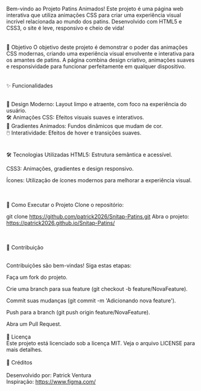 Bem-vindo ao Projeto Patins Animados! Este projeto é uma página web interativa que utiliza animações CSS para criar uma experiência visual incrível relacionada ao mundo dos patins. Desenvolvido com HTML5 e CSS3, o site é leve, responsivo e cheio de vida!
<br>
<br>
<br>
🎯 Objetivo
O objetivo deste projeto é demonstrar o poder das animações CSS modernas, criando uma experiência visual envolvente e interativa para os amantes de patins. A página combina design criativo, animações suaves e responsividade para funcionar perfeitamente em qualquer dispositivo.
<br>
<br>
<br>
✨ Funcionalidades
<br>
<br>

🎨 Design Moderno: Layout limpo e atraente, com foco na experiência do usuário.
<br>
🛠️ Animações CSS: Efeitos visuais suaves e interativos.
<br>
🌈 Gradientes Animados: Fundos dinâmicos que mudam de cor.
<br>
🖱️ Interatividade: Efeitos de hover e transições suaves.
<br>
<br>
<br>
🛠️ Tecnologias Utilizadas
HTML5: Estrutura semântica e acessível.
<br>

CSS3: Animações, gradientes e design responsivo.
<br>

Ícones: Utilização de ícones modernos para melhorar a experiência visual.
<br>
<br>
<br>

🚀 Como Executar o Projeto
Clone o repositório:


git clone https://github.com/patrick2026/Snitap-Patins.git
Abra o projeto: https://patrick2026.github.io/Snitap-Patins/
<br>
<br>
<br>

🤝 Contribuição
<br>
<br>

Contribuições são bem-vindas! Siga estas etapas:


Faça um fork do projeto.


Crie uma branch para sua feature (git checkout -b feature/NovaFeature).


Commit suas mudanças (git commit -m 'Adicionando nova feature').


Push para a branch (git push origin feature/NovaFeature).


Abra um Pull Request.
<br>
<br>
📜 Licença
<br>
Este projeto está licenciado sob a licença MIT. Veja o arquivo LICENSE para mais detalhes.
<br>
<br>
👏 Créditos
<br>
<br>
Desenvolvido por: Patrick Ventura
<br>
Inspiração: https://www.figma.com/

